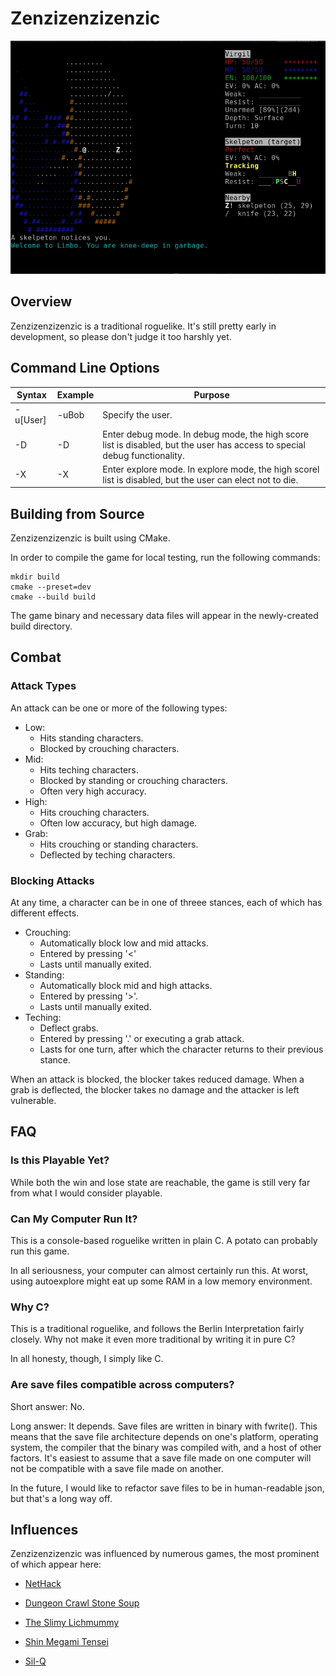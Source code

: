 # Zenzizenzizenzic

![Screenshot](/img/screenshot.png)
## Overview

Zenzizenzizenzic is a traditional roguelike. It's still pretty early in development, so please don't
judge it too harshly yet.

## Command Line Options
| Syntax      | Example | Purpose           |
| ------------|---------|-------------------|
| -u\[User\]  | -uBob   | Specify the user.
| -D          | -D      | Enter debug mode. In debug mode, the high score list is disabled, but the user has access to special debug functionality.
| -X          | -X      | Enter explore mode. In explore mode, the high scorel list is disabled, but the user can elect not to die.

## Building from Source
Zenzizenzizenzic is built using CMake.

In order to compile the game for local testing, run the following commands:
```
mkdir build
cmake --preset=dev
cmake --build build
```
The game binary and necessary data files will appear in the newly-created build
directory.

## Combat

### Attack Types

An attack can be one or more of the following types:
- Low:
    - Hits standing characters.
    - Blocked by crouching characters.
- Mid:
    - Hits teching characters.
    - Blocked by standing or crouching characters.
    - Often very high accuracy.
- High:
    - Hits crouching characters.
    - Often low accuracy, but high damage.
- Grab:
    - Hits crouching or standing characters.
    - Deflected by teching characters.

### Blocking Attacks

At any time, a character can be in one of threee stances, each of which has different effects.
- Crouching:
    - Automatically block low and mid attacks.
    - Entered by pressing '<'
    - Lasts until manually exited.
- Standing:
    - Automatically block mid and high attacks.
    - Entered by pressing '>'.
    - Lasts until manually exited.
- Teching:
    - Deflect grabs.
    - Entered by pressing '.' or executing a grab attack.
    - Lasts for one turn, after which the character returns to their previous stance.

When an attack is blocked, the blocker takes reduced damage. When a grab is
deflected, the blocker takes no damage and the attacker is left vulnerable.

## FAQ

### Is this Playable Yet?

While both the win and lose state are reachable, the game is still very far from what
I would consider playable.

### Can My Computer Run It?
This is a console-based roguelike written in plain C. A potato can probably run this game.

In all seriousness, your computer can almost certainly run this. At worst, using
autoexplore might eat up some RAM in a low memory environment.

### Why C?

This is a traditional roguelike, and follows the Berlin Interpretation
fairly closely. Why not make it even more traditional by writing it in pure C?

In all honesty, though, I simply like C.

### Are save files compatible across computers?

Short answer: No.

Long answer: It depends. Save files are written in binary with fwrite(). 
This means that the save file architecture depends on one's platform,
operating system, the compiler that the binary was compiled with, and a host
of other factors. It's easiest to assume that a save file made on one computer
will not be compatible with a save file made on another.

In the future, I would like to refactor save files to be in human-readable
json, but that's a long way off.

## Influences

Zenzizenzizenzic was influenced by numerous games, the most prominent of which appear here:

* [NetHack](https://github.com/nethack/nethack)

* [Dungeon Crawl Stone Soup](https://github.com/crawl/crawl)

* [The Slimy Lichmummy](http://www.happyponyland.net/the-slimy-lichmummy)

* [Shin Megami Tensei](https://en.wikipedia.org/wiki/Megami_Tensei)

* [Sil-Q](https://github.com/sil-quirk/sil-q)

